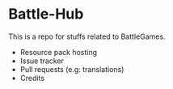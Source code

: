 # Battle-Hub

This is a repo for stuffs related to BattleGames.
- Resource pack hosting
- Issue tracker
- Pull requests (e.g: translations)
- Credits 
